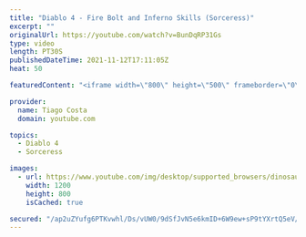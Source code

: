 ```yaml
---
title: "Diablo 4 - Fire Bolt and Inferno Skills (Sorceress)"
excerpt: ""
originalUrl: https://youtube.com/watch?v=BunDqRP31Gs
type: video
length: PT30S
publishedDateTime: 2021-11-12T17:11:05Z
heat: 50

featuredContent: "<iframe width=\"800\" height=\"500\" frameborder=\"0\" src=\"https://www.youtube.com/embed/BunDqRP31Gs\" allow=\"accelerometer; autoplay; encrypted-media; gyroscope; picture-in-picture\" allowfullscreen></iframe>"

provider:
  name: Tiago Costa
  domain: youtube.com

topics:
  - Diablo 4
  - Sorceress

images:
  - url: https://www.youtube.com/img/desktop/supported_browsers/dinosaur.png
    width: 1200
    height: 800
    isCached: true

secured: "/ap2uZYufg6PTKvwhl/Ds/vUW0/9dSfJvN5e6kmID+6W9ew+sP9tYXrtQ5eV/Ebm5YEi6uTc3FKro+xa7Mz5KXAmRFAtYIuMPnlNIJJa11YIovvirJFb5d8SKqdnhJ2XZijNjG60ZNecX/faQ8ePkPYa+z2uAiXy4GNPRUbunP6/lVU6TpA27IMQOChagTjsL6J8X9V1e8KamQDWVGQzfzsmd0YdOdasz6HTcJVB7mtLwAcrqzYujAN29gsrDH6uoKTeag2kRlAXJggMgCwqjvEZ8FnHCEw8Bcz1ceo7tL4dwbFLe0sPOs9Ke2pixLG/qxp9gwRcwAq9TC3r0NmfR8AQt+pR9kClDiQj3rII/dbaLGXkkak9s3rx5ehVfh8a0V62qCIxkGXOB64CgO0PgewUWX++pCFBANxB6UUwXxA=;xEFLMu9ydWtfWi492B0NsQ=="
---
```


